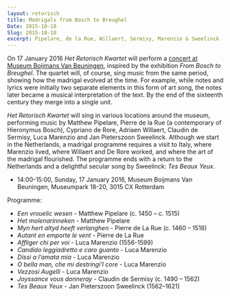 ```yaml
---
layout: retorisch
title: Madrigals from Bosch to Breughel
Date: 2015-10-10
Slug: 2015-10-10
excerpt: Pipelare, de la Rue, Willaert, Sermisy, Marenzio & Sweelinck
---
```


On 17 January 2016 _Het Retorisch Kwartet_ will perform a [concert at Museum Boijmans Van Beuningen](http://www.boijmans.nl/nl/7/kalender/calendaritem/1856/themamiddag-muziek-in-de-16e-eeuw), inspired by the exhibition _From Bosch to Breughel_.
The quartet will, of course, sing music from the same period, showing how the madrigal evolved at the time.
For example, while notes and lyrics were initially two separate elements in this form of art song, the notes later became a musical interpretation of the text.
By the end of the sixteenth century they merge into a single unit.

_Het Retorisch Kwartet_ will sing in various locations around the museum, performing music by Matthew Pipelare, Pierre de la Rue (a contemporary of Hieronymus Bosch), Cypriano de Rore, Adriaen Willaert, Claudin de Sermisy, Luca Marenzio and Jan Pieterszoon Sweelinck. Although we start in the Netherlands, a madrigal programme requires a visit to Italy, where Marenzio lived, where Willaert and De Rore worked, and where the art of the madrigal flourished.
The programme ends with a return to the Netherlands and a delightful secular song by Sweelinck: _Tes Beaux Yeux_.

* 14:00-15:00, Sunday, 17 January 2016, Museum Boijmans Van Beuningen, Museumpark 18-20, 3015 CX Rotterdam

Programme:

* _Een vrouelic wesen_ - Matthew Pipelare (c. 1450 – c. 1515)
* _Het molenarinneken_ - Matthew Pipelare
* _Myn hert altyd heeft verlanghen_ - Pierre de La Rue (c. 1460 – 1518)
* _Autant en emporte le vent_ - Pierre de La Rue
* _Affliger chi per voi_ - Luca Marenzio (1556-1599)
* _Candido leggiadretto e caro guanto_ - Luca Marenzio
* _Dissi a l’amata mia_ - Luca Marenzio
* _O bella man, che mi destringi'l core_ - Luca Marenzio
* _Vezzosi Augelli_ - Luca Marenzio
* _Joyssance vous donneray_ - Claudin de Sermisy (c. 1490 – 1562)
* _Tes Beaux Yeux_ - Jan Pieterszoon Sweelinck (1562–1621)
